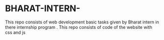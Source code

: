 # BHARAT-INTERN-
This repo consists of web development basic tasks given by Bharat intern in there internship program . This repo consists of code of the website with css and js
